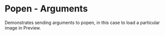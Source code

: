 # Popen - Arguments

Demonstrates sending arguments to popen, in this case to load a particular
image in Preview.